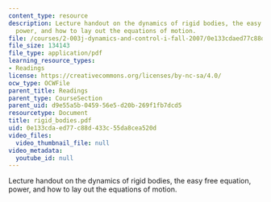 ```yaml
---
content_type: resource
description: Lecture handout on the dynamics of rigid bodies, the easy free equation,
  power, and how to lay out the equations of motion.
file: /courses/2-003j-dynamics-and-control-i-fall-2007/0e133cdaed77c88d433c55da8cea520d_rigid_bodies.pdf
file_size: 134143
file_type: application/pdf
learning_resource_types:
- Readings
license: https://creativecommons.org/licenses/by-nc-sa/4.0/
ocw_type: OCWFile
parent_title: Readings
parent_type: CourseSection
parent_uid: d9e55a5b-0459-56e5-d20b-269f1fb7dcd5
resourcetype: Document
title: rigid_bodies.pdf
uid: 0e133cda-ed77-c88d-433c-55da8cea520d
video_files:
  video_thumbnail_file: null
video_metadata:
  youtube_id: null
---
```

Lecture handout on the dynamics of rigid bodies, the easy free equation, power, and how to lay out the equations of motion.